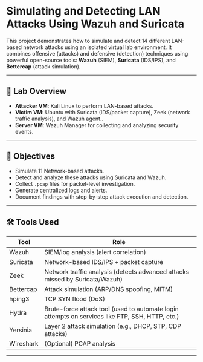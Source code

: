 # Simulating and Detecting LAN Attacks Using Wazuh and Suricata

This project demonstrates how to simulate and detect 14 different LAN-based network attacks using an isolated virtual lab environment. It combines offensive (attacks) and defensive (detection) techniques using powerful open-source tools: **Wazuh** (SIEM), **Suricata** (IDS/IPS), and **Bettercap** (attack simulation).

---

## 🧪 Lab Overview

- **Attacker VM**: Kali Linux  to perform LAN-based attacks.
- **Victim VM**: Ubuntu with Suricata (IDS/packet capture), Zeek (network traffic analysis), and Wazuh agent..
- **Server VM**: Wazuh Manager for collecting and analyzing security events.

---

## 🎯 Objectives

- Simulate 11 Network-based attacks.
- Detect and analyze these attacks using Suricata and Wazuh.
- Collect `.pcap` files for packet-level investigation.
- Generate centralized logs and alerts.
- Document findings with step-by-step attack execution and detection.

---

## 🛠️ Tools Used

| Tool        | Role                                       |
|-------------|--------------------------------------------|
| Wazuh       | SIEM/log analysis (alert correlation)      |
| Suricata    | Network-based IDS/IPS + packet capture     |
| Zeek        | Network traffic analysis (detects advanced attacks missed by Suricata/Wazuh) |
| Bettercap   | Attack simulation (ARP/DNS spoofing, MITM) |
| hping3      | TCP SYN flood (DoS)                        |
|Hydra	      |Brute-force attack tool (used to automate login attempts on services like FTP, SSH, HTTP, etc.)|
| Yersinia    | Layer 2 attack simulation (e.g., DHCP, STP, CDP attacks) |
| Wireshark   | (Optional) PCAP analysis                   |
---


